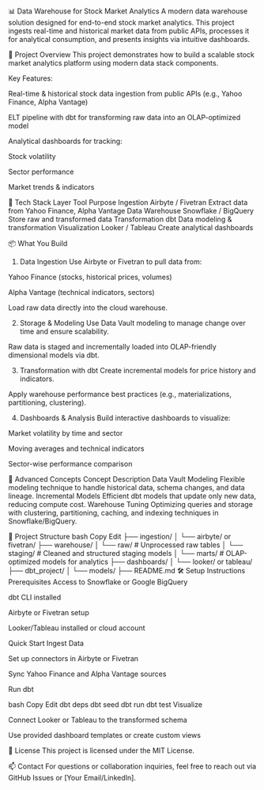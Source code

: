 
📊 Data Warehouse for Stock Market Analytics
A modern data warehouse solution designed for end-to-end stock market analytics. This project ingests real-time and historical market data from public APIs, processes it for analytical consumption, and presents insights via intuitive dashboards.

🚀 Project Overview
This project demonstrates how to build a scalable stock market analytics platform using modern data stack components.

Key Features:

Real-time & historical stock data ingestion from public APIs (e.g., Yahoo Finance, Alpha Vantage)

ELT pipeline with dbt for transforming raw data into an OLAP-optimized model

Analytical dashboards for tracking:

Stock volatility

Sector performance

Market trends & indicators

🧰 Tech Stack
Layer	Tool	Purpose
Ingestion	Airbyte / Fivetran	Extract data from Yahoo Finance, Alpha Vantage
Data Warehouse	Snowflake / BigQuery	Store raw and transformed data
Transformation	dbt	Data modeling & transformation
Visualization	Looker / Tableau	Create analytical dashboards

📦 What You Build
1. Data Ingestion
Use Airbyte or Fivetran to pull data from:

Yahoo Finance (stocks, historical prices, volumes)

Alpha Vantage (technical indicators, sectors)

Load raw data directly into the cloud warehouse.

2. Storage & Modeling
Use Data Vault modeling to manage change over time and ensure scalability.

Raw data is staged and incrementally loaded into OLAP-friendly dimensional models via dbt.

3. Transformation with dbt
Create incremental models for price history and indicators.

Apply warehouse performance best practices (e.g., materializations, partitioning, clustering).

4. Dashboards & Analysis
Build interactive dashboards to visualize:

Market volatility by time and sector

Moving averages and technical indicators

Sector-wise performance comparison

🧠 Advanced Concepts
Concept	Description
Data Vault Modeling	Flexible modeling technique to handle historical data, schema changes, and data lineage.
Incremental Models	Efficient dbt models that update only new data, reducing compute cost.
Warehouse Tuning	Optimizing queries and storage with clustering, partitioning, caching, and indexing techniques in Snowflake/BigQuery.

📂 Project Structure
bash
Copy
Edit
├── ingestion/
│   └── airbyte/ or fivetran/
├── warehouse/
│   └── raw/          # Unprocessed raw tables
│   └── staging/      # Cleaned and structured staging models
│   └── marts/        # OLAP-optimized models for analytics
├── dashboards/
│   └── looker/ or tableau/
├── dbt_project/
│   └── models/
├── README.md
🛠️ Setup Instructions
Prerequisites
Access to Snowflake or Google BigQuery

dbt CLI installed

Airbyte or Fivetran setup

Looker/Tableau installed or cloud account

Quick Start
Ingest Data

Set up connectors in Airbyte or Fivetran

Sync Yahoo Finance and Alpha Vantage sources

Run dbt

bash
Copy
Edit
dbt deps
dbt seed
dbt run
dbt test
Visualize

Connect Looker or Tableau to the transformed schema

Use provided dashboard templates or create custom views

🧾 License
This project is licensed under the MIT License.

📫 Contact
For questions or collaboration inquiries, feel free to reach out via GitHub Issues or [Your Email/LinkedIn].

